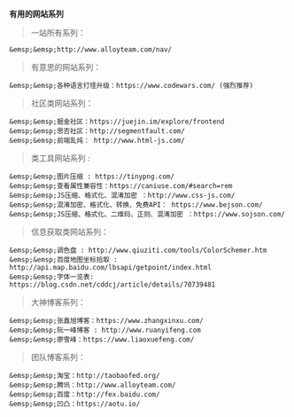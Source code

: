 

**有用的网站系列**

>一站所有系列：

    &emsp;&emsp;http://www.alloyteam.com/nav/  

>有意思的网站系列：  

    &emsp;&emsp;各种语言打怪升级：https://www.codewars.com/ (强烈推荐)  
>社区类网站系列：  

    &emsp;&emsp;掘金社区：https://juejin.im/explore/frontend  
    &emsp;&emsp;思否社区：http://segmentfault.com/  
    &emsp;&emsp;前端乱炖： http://www.html-js.com/    

>类工具网站系列 :  

    &emsp;&emsp;图片压缩 : https://tinypng.com/  
    &emsp;&emsp;查看属性兼容性：https://caniuse.com/#search=rem  
    &emsp;&emsp;JS压缩、格式化、混淆加密 ：http://www.css-js.com/  
    &emsp;&emsp;混淆加密、格式化、转换、免费API： https://www.bejson.com/  
    &emsp;&emsp;JS压缩、格式化、二维码、正则、混淆加密 ：https://www.sojson.com/  

>信息获取类网站系列：  

    &emsp;&emsp;调色盘 : http://www.qiuziti.com/tools/ColorSchemer.htm  
    &emsp;&emsp;百度地图坐标拾取 : http://api.map.baidu.com/lbsapi/getpoint/index.html  
    &emsp;&emsp;字体一览表: https://blog.csdn.net/cddcj/article/details/70739481  

>大神博客系列：  

    &emsp;&emsp;张鑫旭博客：https://www.zhangxinxu.com/  
    &emsp;&emsp;阮一峰博客 : http://www.ruanyifeng.com  
    &emsp;&emsp;廖雪峰：https://www.liaoxuefeng.com/  
    
>团队博客系列：  

    &emsp;&emsp;淘宝：http://taobaofed.org/  
    &emsp;&emsp;腾讯：http://www.alloyteam.com/  
    &emsp;&emsp;百度：http://fex.baidu.com/  
    &emsp;&emsp;凹凸：https://aotu.io/  